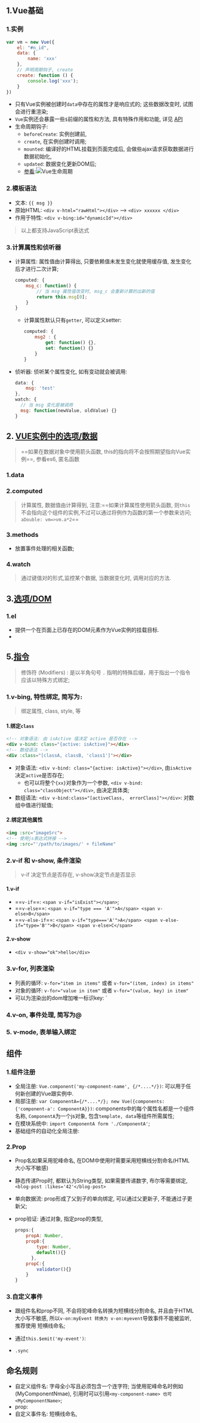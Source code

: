 ## 1.Vue基础

### 1.实例

```js
var vm = new Vue({
    el: "#n_id",
    data: {
        name: 'xxx'
    },
    // 声明周期钩子, create
    create: function () {
        console.log('xxx');
    }
})
```

- 只有Vue实例被创建时`data`中存在的属性才是响应式的; 这些数据改变时, 试图会进行重渲染;
- `Vue`实例还会暴露一些`$`前缀的属性和方法, 具有特殊作用和功能, 详见 [API](https://cn.vuejs.org/v2/api/#%E5%AE%9E%E4%BE%8B%E5%B1%9E%E6%80%A7)
- 生命周期钩子:
  - `beforeCreate`: 实例创建前,
  - `create`, 在实例创建时调用;
  - `mounted`: 编译好的HTML挂载到页面完成后, 会做些ajax请求获取数据进行数据初始化,
  - `updated`: 数据变化更新DOM后;
  - [参看](https://segmentfault.com/a/1190000008570622):![Vue生命周期](https://segmentfault.com/img/remote/1460000012510450)

### 2.模板语法

- 文本: `{{ msg }}`
- 原始HTML: `<div v-html="rawHtml"></div>` --> `<div> xxxxxx </div>`
- 作用于特性: `<div v-bing:id="dynamicId"></div>`

> 以上都支持JavaScript表达式

### 3.计算属性和侦听器

- 计算属性: 属性值由计算得出, 只要依赖值未发生变化就使用缓存值, 发生变化后才进行二次计算;

  ```js
  computed: {
      msg_c: function() {
          // 当 msg 属性值改变时, msg_c 会重新计算的出新的值
          return this.msg[0];  
      }
  }
  ```

  - 计算属性默认只有`getter`, 可以定义setter:

    ```js
    computed: {
        msg2 : {
            get: function() {},
            set: function() {}
        }
    }
    ```

- 侦听器: 侦听某个属性变化, 如有变动就会被调用:

  ```js
  data: {
      msg: 'test'
  },
  watch: {
  	// 当 msg 变化是被调用    
  	msg: function(newValue, oldValue) {}
  }
  ```

## 2. [VUE实例中的选项/数据](https://cn.vuejs.org/v2/api/#%E9%80%89%E9%A1%B9-%E6%95%B0%E6%8D%AE)

> ==如果在数据对象中使用箭头函数, this的指向将不会按照期望指向Vue实例==, 参看es6, 匿名函数

### 1.data

### 2.computed

> 计算属性, 数据值由计算得到, 注意:==如果计算属性使用箭头函数, 则`this`不会指向这个组件的实例,不过可以通过将例作为函数的第一个参数来访问; `aDouble: vm=>vm.a*2`==

### 3.methods

- 放置事件处理的相关函数;

### 4.watch

> 通过键值对的形式,监控某个数据, 当数据变化时, 调用对应的方法.

## 3.[选项/DOM](https://cn.vuejs.org/v2/api/#%E9%80%89%E9%A1%B9-DOM)

### 1.el

- 提供一个在页面上已存在的DOM元素作为Vue实例的挂载目标.
- 

## 5.[指令](https://cn.vuejs.org/v2/api/#%E6%8C%87%E4%BB%A4)

> 修饰符 (Modifiers) : 是以半角句号 `.` 指明的特殊后缀，用于指出一个指令应该以特殊方式绑定; 

### 1.v-bing, 特性绑定, 简写为`:`

> 绑定属性, class, style, 等

#### 1.绑定`class`

```html
<!-- 对象语法: 由 isActive 值决定 active 是否存在 -->
<div v-bind: class="{active: isActive}"></div>
<!-- 数组语法 -->
<div :class="[classA, classB, 'class1']"></div>
```



- 对象语法: `<div v-bind: class="{active: isActive}"></div>`, 由`isActive`决定`active`是否存在;
  - 也可以将整个`{xx}`对象作为一个参数, `<div v-bind: class="classObject"></div>`, 由决定具体类;
- 数组语法: `<div v-bind:class="[activeClass,  errorClass]"></div>`: 对数组中值进行赋值;

#### 2.绑定其他属性

```html
<img :src="imageSrc">
<!-- 使用js表达式拼接 -->
<img :src="'/path/to/images/' + fileName" 
```



### 2.v-if 和 v-show, 条件渲染

> v-if 决定节点是否存在, v-show决定节点是否显示

#### 1.v-if 

- ==`v-if`==: `<span v-if="isExist"></span>`;
- ==`v-else`==: `<span v-if="type === 'A'">A</span> <span v-else>B</span>`
- ==`v-else-if`==: `<span v-if="type==='A'">A</span> <span v-else-if="type='B'">B</span> <span v-else>C</span>`

#### 2.v-show

- `<div v-show="ok">hello</div>`

### 3.v-for, 列表渲染

- 列表的循环: `v-for="item in items"` 或者 `v-for="(item, index) in items"`
- 对象的循环: `v-for="value in item"` 或者 `v-for="(value, key) in item"`
- 可以为渲染出的dom增加唯一标识key: `<div v-for="item in items" :key="item.id">

### 4.v-on, 事件处理, 简写为@

### 5. v-mode, 表单输入绑定



## 组件

### 1.组件注册

- 全局注册: `Vue.component('my-component-name', {/*....*/})`: 可以用于任何新创建的Vue跟实例中.
- 局部注册: `var ComponentA={/*....*/}; new Vue({components:{'component-a': ComponentA}})`: components中的每个属性名都是一个组件名称, `ComponentA`为一个js对象, 包含`template, data`等组件所需属性;
- 在模块系统中: `import ComponentA form './ComponentA'`;
- 基础组件的自动化全局注册: 

### 2.Prop

- Prop名如果采用驼峰命名, 在DOM中使用时需要采用短横线分割命名(HTML大小写不敏感)

- 静态传递Prop时, 都默认为String类型, 如果需要传递数字, 布尔等需要绑定, `<blog-post :likes='42'</blog-post>`

- 单向数据流: prop形成了父到子的单向绑定, 可以通过父更新子, 不能通过子更新父;

- prop验证: 通过对象, 指定prop的类型, 

  ```javascript
  props:{
      propA: Number, 
      propB:{
          type: Number, 
          default(){}
     	}, 
      propC:{
          validator(){}
      }
  }
  ```

### 3.自定义事件

- 跟组件名和prop不同, 不会将驼峰命名转换为短横线分割命名, 并且由于HTML大小写不敏感, 所以`v-on:myEvent 转换为 v-on:myevent`导致事件不能被监听, 推荐使用 短横线命名;

- 通过`this.$emit('my-event')`: 
- `.sync`

## 命名规则

- 自定义组件名: 字母全小写且必须包含一个连字符; 当使用驼峰命名时例如(MyComponentNmae), 引用时可以引用`<my-component-name> 也可 <MyComponentName>`;
- prop: 
- 自定义事件名: 短横线命名, 